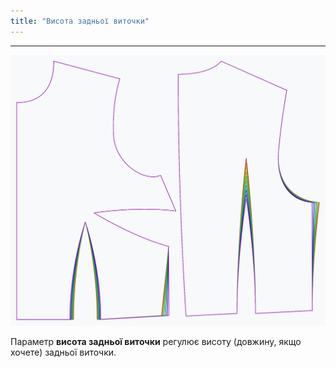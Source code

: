 ```yaml
---
title: "Висота задньої виточки"
---
```


***

![Вплив параметра висоти задньої виточки на лекало](sample.png)

Параметр **висота задньої виточки** регулює висоту (довжину, якщо хочете) задньої виточки.




